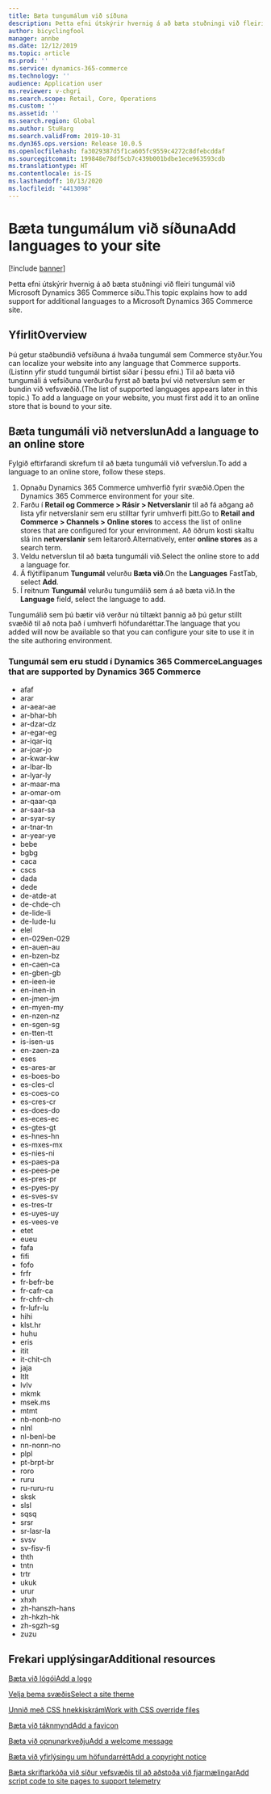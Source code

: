 ```yaml
---
title: Bæta tungumálum við síðuna
description: Þetta efni útskýrir hvernig á að bæta stuðningi við fleiri tungumál við Microsoft Dynamics 365 Commerce síðu.
author: bicyclingfool
manager: annbe
ms.date: 12/12/2019
ms.topic: article
ms.prod: ''
ms.service: dynamics-365-commerce
ms.technology: ''
audience: Application user
ms.reviewer: v-chgri
ms.search.scope: Retail, Core, Operations
ms.custom: ''
ms.assetid: ''
ms.search.region: Global
ms.author: StuHarg
ms.search.validFrom: 2019-10-31
ms.dyn365.ops.version: Release 10.0.5
ms.openlocfilehash: fa3029387d5f1ca605fc9559c4272c8dfebcddaf
ms.sourcegitcommit: 199848e78df5cb7c439b001bdbe1ece963593cdb
ms.translationtype: HT
ms.contentlocale: is-IS
ms.lasthandoff: 10/13/2020
ms.locfileid: "4413098"
---
```

# <a name="add-languages-to-your-site"></a><span data-ttu-id="a16ad-103">Bæta tungumálum við síðuna</span><span class="sxs-lookup"><span data-stu-id="a16ad-103">Add languages to your site</span></span>


[!include [banner](includes/banner.md)]

<span data-ttu-id="a16ad-104">Þetta efni útskýrir hvernig á að bæta stuðningi við fleiri tungumál við Microsoft Dynamics 365 Commerce síðu.</span><span class="sxs-lookup"><span data-stu-id="a16ad-104">This topic explains how to add support for additional languages to a Microsoft Dynamics 365 Commerce site.</span></span>

## <a name="overview"></a><span data-ttu-id="a16ad-105">Yfirlit</span><span class="sxs-lookup"><span data-stu-id="a16ad-105">Overview</span></span>

<span data-ttu-id="a16ad-106">Þú getur staðbundið vefsíðuna á hvaða tungumál sem Commerce styður.</span><span class="sxs-lookup"><span data-stu-id="a16ad-106">You can localize your website into any language that Commerce supports.</span></span> <span data-ttu-id="a16ad-107">(Listinn yfir studd tungumál birtist síðar í þessu efni.) Til að bæta við tungumáli á vefsíðuna verðurðu fyrst að bæta því við netverslun sem er bundin við vefsvæðið.</span><span class="sxs-lookup"><span data-stu-id="a16ad-107">(The list of supported languages appears later in this topic.) To add a language on your website, you must first add it to an online store that is bound to your site.</span></span>

## <a name="add-a-language-to-an-online-store"></a><span data-ttu-id="a16ad-108">Bæta tungumáli við netverslun</span><span class="sxs-lookup"><span data-stu-id="a16ad-108">Add a language to an online store</span></span>

<span data-ttu-id="a16ad-109">Fylgið eftirfarandi skrefum til að bæta tungumáli við vefverslun.</span><span class="sxs-lookup"><span data-stu-id="a16ad-109">To add a language to an online store, follow these steps.</span></span>

1. <span data-ttu-id="a16ad-110">Opnaðu Dynamics 365 Commerce umhverfið fyrir svæðið.</span><span class="sxs-lookup"><span data-stu-id="a16ad-110">Open the Dynamics 365 Commerce environment for your site.</span></span>
1. <span data-ttu-id="a16ad-111">Farðu í **Retail og Commerce \> Rásir \> Netverslanir** til að fá aðgang að lista yfir netverslanir sem eru stilltar fyrir umhverfi þitt.</span><span class="sxs-lookup"><span data-stu-id="a16ad-111">Go to **Retail and Commerce \> Channels \> Online stores** to access the list of online stores that are configured for your environment.</span></span> <span data-ttu-id="a16ad-112">Að öðrum kosti skaltu slá inn **netverslanir** sem leitarorð.</span><span class="sxs-lookup"><span data-stu-id="a16ad-112">Alternatively, enter **online stores** as a search term.</span></span>
1. <span data-ttu-id="a16ad-113">Veldu netverslun til að bæta tungumáli við.</span><span class="sxs-lookup"><span data-stu-id="a16ad-113">Select the online store to add a language for.</span></span>
1. <span data-ttu-id="a16ad-114">Á flýtiflipanum **Tungumál** velurðu **Bæta við**.</span><span class="sxs-lookup"><span data-stu-id="a16ad-114">On the **Languages** FastTab, select **Add**.</span></span>
1. <span data-ttu-id="a16ad-115">Í reitnum **Tungumál** velurðu tungumálið sem á að bæta við.</span><span class="sxs-lookup"><span data-stu-id="a16ad-115">In the **Language** field, select the language to add.</span></span>

<span data-ttu-id="a16ad-116">Tungumálið sem þú bætir við verður nú tiltækt þannig að þú getur stillt svæðið til að nota það í umhverfi höfundaréttar.</span><span class="sxs-lookup"><span data-stu-id="a16ad-116">The language that you added will now be available so that you can configure your site to use it in the site authoring environment.</span></span>

### <a name="languages-that-are-supported-by-dynamics-365-commerce"></a><span data-ttu-id="a16ad-117">Tungumál sem eru studd í Dynamics 365 Commerce</span><span class="sxs-lookup"><span data-stu-id="a16ad-117">Languages that are supported by Dynamics 365 Commerce</span></span>

- <span data-ttu-id="a16ad-118">af</span><span class="sxs-lookup"><span data-stu-id="a16ad-118">af</span></span>
- <span data-ttu-id="a16ad-119">ar</span><span class="sxs-lookup"><span data-stu-id="a16ad-119">ar</span></span>
- <span data-ttu-id="a16ad-120">ar-ae</span><span class="sxs-lookup"><span data-stu-id="a16ad-120">ar-ae</span></span>
- <span data-ttu-id="a16ad-121">ar-bh</span><span class="sxs-lookup"><span data-stu-id="a16ad-121">ar-bh</span></span>
- <span data-ttu-id="a16ad-122">ar-dz</span><span class="sxs-lookup"><span data-stu-id="a16ad-122">ar-dz</span></span>
- <span data-ttu-id="a16ad-123">ar-eg</span><span class="sxs-lookup"><span data-stu-id="a16ad-123">ar-eg</span></span>
- <span data-ttu-id="a16ad-124">ar-iq</span><span class="sxs-lookup"><span data-stu-id="a16ad-124">ar-iq</span></span>
- <span data-ttu-id="a16ad-125">ar-jo</span><span class="sxs-lookup"><span data-stu-id="a16ad-125">ar-jo</span></span>
- <span data-ttu-id="a16ad-126">ar-kw</span><span class="sxs-lookup"><span data-stu-id="a16ad-126">ar-kw</span></span>
- <span data-ttu-id="a16ad-127">ar-lb</span><span class="sxs-lookup"><span data-stu-id="a16ad-127">ar-lb</span></span>
- <span data-ttu-id="a16ad-128">ar-ly</span><span class="sxs-lookup"><span data-stu-id="a16ad-128">ar-ly</span></span>
- <span data-ttu-id="a16ad-129">ar-ma</span><span class="sxs-lookup"><span data-stu-id="a16ad-129">ar-ma</span></span>
- <span data-ttu-id="a16ad-130">ar-om</span><span class="sxs-lookup"><span data-stu-id="a16ad-130">ar-om</span></span>
- <span data-ttu-id="a16ad-131">ar-qa</span><span class="sxs-lookup"><span data-stu-id="a16ad-131">ar-qa</span></span>
- <span data-ttu-id="a16ad-132">ar-sa</span><span class="sxs-lookup"><span data-stu-id="a16ad-132">ar-sa</span></span>
- <span data-ttu-id="a16ad-133">ar-sy</span><span class="sxs-lookup"><span data-stu-id="a16ad-133">ar-sy</span></span>
- <span data-ttu-id="a16ad-134">ar-tn</span><span class="sxs-lookup"><span data-stu-id="a16ad-134">ar-tn</span></span>
- <span data-ttu-id="a16ad-135">ar-ye</span><span class="sxs-lookup"><span data-stu-id="a16ad-135">ar-ye</span></span>
- <span data-ttu-id="a16ad-136">be</span><span class="sxs-lookup"><span data-stu-id="a16ad-136">be</span></span>
- <span data-ttu-id="a16ad-137">bg</span><span class="sxs-lookup"><span data-stu-id="a16ad-137">bg</span></span>
- <span data-ttu-id="a16ad-138">ca</span><span class="sxs-lookup"><span data-stu-id="a16ad-138">ca</span></span>
- <span data-ttu-id="a16ad-139">cs</span><span class="sxs-lookup"><span data-stu-id="a16ad-139">cs</span></span>
- <span data-ttu-id="a16ad-140">da</span><span class="sxs-lookup"><span data-stu-id="a16ad-140">da</span></span>
- <span data-ttu-id="a16ad-141">de</span><span class="sxs-lookup"><span data-stu-id="a16ad-141">de</span></span>
- <span data-ttu-id="a16ad-142">de-at</span><span class="sxs-lookup"><span data-stu-id="a16ad-142">de-at</span></span>
- <span data-ttu-id="a16ad-143">de-ch</span><span class="sxs-lookup"><span data-stu-id="a16ad-143">de-ch</span></span>
- <span data-ttu-id="a16ad-144">de-li</span><span class="sxs-lookup"><span data-stu-id="a16ad-144">de-li</span></span>
- <span data-ttu-id="a16ad-145">de-lu</span><span class="sxs-lookup"><span data-stu-id="a16ad-145">de-lu</span></span>
- <span data-ttu-id="a16ad-146">el</span><span class="sxs-lookup"><span data-stu-id="a16ad-146">el</span></span>
- <span data-ttu-id="a16ad-147">en-029</span><span class="sxs-lookup"><span data-stu-id="a16ad-147">en-029</span></span>
- <span data-ttu-id="a16ad-148">en-au</span><span class="sxs-lookup"><span data-stu-id="a16ad-148">en-au</span></span>
- <span data-ttu-id="a16ad-149">en-bz</span><span class="sxs-lookup"><span data-stu-id="a16ad-149">en-bz</span></span>
- <span data-ttu-id="a16ad-150">en-ca</span><span class="sxs-lookup"><span data-stu-id="a16ad-150">en-ca</span></span>
- <span data-ttu-id="a16ad-151">en-gb</span><span class="sxs-lookup"><span data-stu-id="a16ad-151">en-gb</span></span>
- <span data-ttu-id="a16ad-152">en-ie</span><span class="sxs-lookup"><span data-stu-id="a16ad-152">en-ie</span></span>
- <span data-ttu-id="a16ad-153">en-in</span><span class="sxs-lookup"><span data-stu-id="a16ad-153">en-in</span></span>
- <span data-ttu-id="a16ad-154">en-jm</span><span class="sxs-lookup"><span data-stu-id="a16ad-154">en-jm</span></span>
- <span data-ttu-id="a16ad-155">en-my</span><span class="sxs-lookup"><span data-stu-id="a16ad-155">en-my</span></span>
- <span data-ttu-id="a16ad-156">en-nz</span><span class="sxs-lookup"><span data-stu-id="a16ad-156">en-nz</span></span>
- <span data-ttu-id="a16ad-157">en-sg</span><span class="sxs-lookup"><span data-stu-id="a16ad-157">en-sg</span></span>
- <span data-ttu-id="a16ad-158">en-tt</span><span class="sxs-lookup"><span data-stu-id="a16ad-158">en-tt</span></span>
- <span data-ttu-id="a16ad-159">is-is</span><span class="sxs-lookup"><span data-stu-id="a16ad-159">en-us</span></span>
- <span data-ttu-id="a16ad-160">en-za</span><span class="sxs-lookup"><span data-stu-id="a16ad-160">en-za</span></span>
- <span data-ttu-id="a16ad-161">es</span><span class="sxs-lookup"><span data-stu-id="a16ad-161">es</span></span>
- <span data-ttu-id="a16ad-162">es-ar</span><span class="sxs-lookup"><span data-stu-id="a16ad-162">es-ar</span></span>
- <span data-ttu-id="a16ad-163">es-bo</span><span class="sxs-lookup"><span data-stu-id="a16ad-163">es-bo</span></span>
- <span data-ttu-id="a16ad-164">es-cl</span><span class="sxs-lookup"><span data-stu-id="a16ad-164">es-cl</span></span>
- <span data-ttu-id="a16ad-165">es-co</span><span class="sxs-lookup"><span data-stu-id="a16ad-165">es-co</span></span>
- <span data-ttu-id="a16ad-166">es-cr</span><span class="sxs-lookup"><span data-stu-id="a16ad-166">es-cr</span></span>
- <span data-ttu-id="a16ad-167">es-do</span><span class="sxs-lookup"><span data-stu-id="a16ad-167">es-do</span></span>
- <span data-ttu-id="a16ad-168">es-ec</span><span class="sxs-lookup"><span data-stu-id="a16ad-168">es-ec</span></span>
- <span data-ttu-id="a16ad-169">es-gt</span><span class="sxs-lookup"><span data-stu-id="a16ad-169">es-gt</span></span>
- <span data-ttu-id="a16ad-170">es-hn</span><span class="sxs-lookup"><span data-stu-id="a16ad-170">es-hn</span></span>
- <span data-ttu-id="a16ad-171">es-mx</span><span class="sxs-lookup"><span data-stu-id="a16ad-171">es-mx</span></span>
- <span data-ttu-id="a16ad-172">es-ni</span><span class="sxs-lookup"><span data-stu-id="a16ad-172">es-ni</span></span>
- <span data-ttu-id="a16ad-173">es-pa</span><span class="sxs-lookup"><span data-stu-id="a16ad-173">es-pa</span></span>
- <span data-ttu-id="a16ad-174">es-pe</span><span class="sxs-lookup"><span data-stu-id="a16ad-174">es-pe</span></span>
- <span data-ttu-id="a16ad-175">es-pr</span><span class="sxs-lookup"><span data-stu-id="a16ad-175">es-pr</span></span>
- <span data-ttu-id="a16ad-176">es-py</span><span class="sxs-lookup"><span data-stu-id="a16ad-176">es-py</span></span>
- <span data-ttu-id="a16ad-177">es-sv</span><span class="sxs-lookup"><span data-stu-id="a16ad-177">es-sv</span></span>
- <span data-ttu-id="a16ad-178">es-tr</span><span class="sxs-lookup"><span data-stu-id="a16ad-178">es-tr</span></span>
- <span data-ttu-id="a16ad-179">es-uy</span><span class="sxs-lookup"><span data-stu-id="a16ad-179">es-uy</span></span>
- <span data-ttu-id="a16ad-180">es-ve</span><span class="sxs-lookup"><span data-stu-id="a16ad-180">es-ve</span></span>
- <span data-ttu-id="a16ad-181">et</span><span class="sxs-lookup"><span data-stu-id="a16ad-181">et</span></span>
- <span data-ttu-id="a16ad-182">eu</span><span class="sxs-lookup"><span data-stu-id="a16ad-182">eu</span></span>
- <span data-ttu-id="a16ad-183">fa</span><span class="sxs-lookup"><span data-stu-id="a16ad-183">fa</span></span>
- <span data-ttu-id="a16ad-184">fi</span><span class="sxs-lookup"><span data-stu-id="a16ad-184">fi</span></span>
- <span data-ttu-id="a16ad-185">fo</span><span class="sxs-lookup"><span data-stu-id="a16ad-185">fo</span></span>
- <span data-ttu-id="a16ad-186">fr</span><span class="sxs-lookup"><span data-stu-id="a16ad-186">fr</span></span>
- <span data-ttu-id="a16ad-187">fr-be</span><span class="sxs-lookup"><span data-stu-id="a16ad-187">fr-be</span></span>
- <span data-ttu-id="a16ad-188">fr-ca</span><span class="sxs-lookup"><span data-stu-id="a16ad-188">fr-ca</span></span>
- <span data-ttu-id="a16ad-189">fr-ch</span><span class="sxs-lookup"><span data-stu-id="a16ad-189">fr-ch</span></span>
- <span data-ttu-id="a16ad-190">fr-lu</span><span class="sxs-lookup"><span data-stu-id="a16ad-190">fr-lu</span></span>
- <span data-ttu-id="a16ad-191">hi</span><span class="sxs-lookup"><span data-stu-id="a16ad-191">hi</span></span>
- <span data-ttu-id="a16ad-192">klst.</span><span class="sxs-lookup"><span data-stu-id="a16ad-192">hr</span></span>
- <span data-ttu-id="a16ad-193">hu</span><span class="sxs-lookup"><span data-stu-id="a16ad-193">hu</span></span>
- <span data-ttu-id="a16ad-194">er</span><span class="sxs-lookup"><span data-stu-id="a16ad-194">is</span></span>
- <span data-ttu-id="a16ad-195">it</span><span class="sxs-lookup"><span data-stu-id="a16ad-195">it</span></span>
- <span data-ttu-id="a16ad-196">it-ch</span><span class="sxs-lookup"><span data-stu-id="a16ad-196">it-ch</span></span>
- <span data-ttu-id="a16ad-197">ja</span><span class="sxs-lookup"><span data-stu-id="a16ad-197">ja</span></span>
- <span data-ttu-id="a16ad-198">lt</span><span class="sxs-lookup"><span data-stu-id="a16ad-198">lt</span></span>
- <span data-ttu-id="a16ad-199">lv</span><span class="sxs-lookup"><span data-stu-id="a16ad-199">lv</span></span>
- <span data-ttu-id="a16ad-200">mk</span><span class="sxs-lookup"><span data-stu-id="a16ad-200">mk</span></span>
- <span data-ttu-id="a16ad-201">msek.</span><span class="sxs-lookup"><span data-stu-id="a16ad-201">ms</span></span>
- <span data-ttu-id="a16ad-202">mt</span><span class="sxs-lookup"><span data-stu-id="a16ad-202">mt</span></span>
- <span data-ttu-id="a16ad-203">nb-no</span><span class="sxs-lookup"><span data-stu-id="a16ad-203">nb-no</span></span>
- <span data-ttu-id="a16ad-204">nl</span><span class="sxs-lookup"><span data-stu-id="a16ad-204">nl</span></span>
- <span data-ttu-id="a16ad-205">nl-be</span><span class="sxs-lookup"><span data-stu-id="a16ad-205">nl-be</span></span>
- <span data-ttu-id="a16ad-206">nn-no</span><span class="sxs-lookup"><span data-stu-id="a16ad-206">nn-no</span></span>
- <span data-ttu-id="a16ad-207">pl</span><span class="sxs-lookup"><span data-stu-id="a16ad-207">pl</span></span>
- <span data-ttu-id="a16ad-208">pt-br</span><span class="sxs-lookup"><span data-stu-id="a16ad-208">pt-br</span></span>
- <span data-ttu-id="a16ad-209">ro</span><span class="sxs-lookup"><span data-stu-id="a16ad-209">ro</span></span>
- <span data-ttu-id="a16ad-210">ru</span><span class="sxs-lookup"><span data-stu-id="a16ad-210">ru</span></span>
- <span data-ttu-id="a16ad-211">ru-ru</span><span class="sxs-lookup"><span data-stu-id="a16ad-211">ru-ru</span></span>
- <span data-ttu-id="a16ad-212">sk</span><span class="sxs-lookup"><span data-stu-id="a16ad-212">sk</span></span>
- <span data-ttu-id="a16ad-213">sl</span><span class="sxs-lookup"><span data-stu-id="a16ad-213">sl</span></span>
- <span data-ttu-id="a16ad-214">sq</span><span class="sxs-lookup"><span data-stu-id="a16ad-214">sq</span></span>
- <span data-ttu-id="a16ad-215">sr</span><span class="sxs-lookup"><span data-stu-id="a16ad-215">sr</span></span>
- <span data-ttu-id="a16ad-216">sr-la</span><span class="sxs-lookup"><span data-stu-id="a16ad-216">sr-la</span></span>
- <span data-ttu-id="a16ad-217">sv</span><span class="sxs-lookup"><span data-stu-id="a16ad-217">sv</span></span>
- <span data-ttu-id="a16ad-218">sv-fi</span><span class="sxs-lookup"><span data-stu-id="a16ad-218">sv-fi</span></span>
- <span data-ttu-id="a16ad-219">th</span><span class="sxs-lookup"><span data-stu-id="a16ad-219">th</span></span>
- <span data-ttu-id="a16ad-220">tn</span><span class="sxs-lookup"><span data-stu-id="a16ad-220">tn</span></span>
- <span data-ttu-id="a16ad-221">tr</span><span class="sxs-lookup"><span data-stu-id="a16ad-221">tr</span></span>
- <span data-ttu-id="a16ad-222">uk</span><span class="sxs-lookup"><span data-stu-id="a16ad-222">uk</span></span>
- <span data-ttu-id="a16ad-223">ur</span><span class="sxs-lookup"><span data-stu-id="a16ad-223">ur</span></span>
- <span data-ttu-id="a16ad-224">xh</span><span class="sxs-lookup"><span data-stu-id="a16ad-224">xh</span></span>
- <span data-ttu-id="a16ad-225">zh-hans</span><span class="sxs-lookup"><span data-stu-id="a16ad-225">zh-hans</span></span>
- <span data-ttu-id="a16ad-226">zh-hk</span><span class="sxs-lookup"><span data-stu-id="a16ad-226">zh-hk</span></span>
- <span data-ttu-id="a16ad-227">zh-sg</span><span class="sxs-lookup"><span data-stu-id="a16ad-227">zh-sg</span></span>
- <span data-ttu-id="a16ad-228">zu</span><span class="sxs-lookup"><span data-stu-id="a16ad-228">zu</span></span>

## <a name="additional-resources"></a><span data-ttu-id="a16ad-229">Frekari upplýsingar</span><span class="sxs-lookup"><span data-stu-id="a16ad-229">Additional resources</span></span>

[<span data-ttu-id="a16ad-230">Bæta við lógói</span><span class="sxs-lookup"><span data-stu-id="a16ad-230">Add a logo</span></span>](add-logo.md)

[<span data-ttu-id="a16ad-231">Velja þema svæðis</span><span class="sxs-lookup"><span data-stu-id="a16ad-231">Select a site theme</span></span>](select-site-theme.md)

[<span data-ttu-id="a16ad-232">Unnið með CSS hnekkiskrám</span><span class="sxs-lookup"><span data-stu-id="a16ad-232">Work with CSS override files</span></span>](css-override-files.md)

[<span data-ttu-id="a16ad-233">Bæta við táknmynd</span><span class="sxs-lookup"><span data-stu-id="a16ad-233">Add a favicon</span></span>](add-favicon.md)

[<span data-ttu-id="a16ad-234">Bæta við opnunarkveðju</span><span class="sxs-lookup"><span data-stu-id="a16ad-234">Add a welcome message</span></span>](add-welcome-message.md)

[<span data-ttu-id="a16ad-235">Bæta við yfirlýsingu um höfundarrétt</span><span class="sxs-lookup"><span data-stu-id="a16ad-235">Add a copyright notice</span></span>](add-copyright-notice.md)

[<span data-ttu-id="a16ad-236">Bæta skriftarkóða við síður vefsvæðis til að aðstoða við fjarmælingar</span><span class="sxs-lookup"><span data-stu-id="a16ad-236">Add script code to site pages to support telemetry</span></span>](add-telemetry.md)
